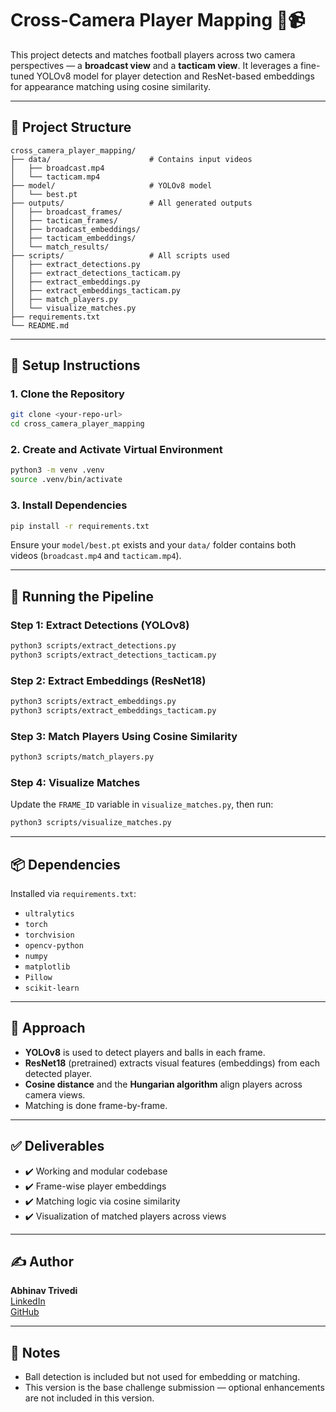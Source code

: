# Cross-Camera Player Mapping 🏃📹

This project detects and matches football players across two camera perspectives — a **broadcast view** and a **tacticam view**. It leverages a fine-tuned YOLOv8 model for player detection and ResNet-based embeddings for appearance matching using cosine similarity.

---

## 📁 Project Structure

```
cross_camera_player_mapping/
├── data/                      # Contains input videos
│   ├── broadcast.mp4
│   └── tacticam.mp4
├── model/                     # YOLOv8 model
│   └── best.pt
├── outputs/                   # All generated outputs
│   ├── broadcast_frames/
│   ├── tacticam_frames/
│   ├── broadcast_embeddings/
│   ├── tacticam_embeddings/
│   └── match_results/
├── scripts/                   # All scripts used
│   ├── extract_detections.py
│   ├── extract_detections_tacticam.py
│   ├── extract_embeddings.py
│   ├── extract_embeddings_tacticam.py
│   ├── match_players.py
│   └── visualize_matches.py
├── requirements.txt
└── README.md
```

---

## 🔧 Setup Instructions

### 1. Clone the Repository

```bash
git clone <your-repo-url>
cd cross_camera_player_mapping
```

### 2. Create and Activate Virtual Environment

```bash
python3 -m venv .venv
source .venv/bin/activate
```

### 3. Install Dependencies

```bash
pip install -r requirements.txt
```

Ensure your `model/best.pt` exists and your `data/` folder contains both videos (`broadcast.mp4` and `tacticam.mp4`).

---

## 🚀 Running the Pipeline

### Step 1: Extract Detections (YOLOv8)
```bash
python3 scripts/extract_detections.py
python3 scripts/extract_detections_tacticam.py
```

### Step 2: Extract Embeddings (ResNet18)
```bash
python3 scripts/extract_embeddings.py
python3 scripts/extract_embeddings_tacticam.py
```

### Step 3: Match Players Using Cosine Similarity
```bash
python3 scripts/match_players.py
```

### Step 4: Visualize Matches
Update the `FRAME_ID` variable in `visualize_matches.py`, then run:
```bash
python3 scripts/visualize_matches.py
```

---

## 📦 Dependencies

Installed via `requirements.txt`:
- `ultralytics`
- `torch`
- `torchvision`
- `opencv-python`
- `numpy`
- `matplotlib`
- `Pillow`
- `scikit-learn`

---

## 🧠 Approach

- **YOLOv8** is used to detect players and balls in each frame.
- **ResNet18** (pretrained) extracts visual features (embeddings) from each detected player.
- **Cosine distance** and the **Hungarian algorithm** align players across camera views.
- Matching is done frame-by-frame.

---

## ✅ Deliverables

- ✔️ Working and modular codebase
- ✔️ Frame-wise player embeddings
- ✔️ Matching logic via cosine similarity
- ✔️ Visualization of matched players across views

---

## ✍️ Author

**Abhinav Trivedi**  
[LinkedIn](https://www.linkedin.com/in/abhinav-trivedi)  
[GitHub](https://github.com/trivedi166)

---

## 📌 Notes

- Ball detection is included but not used for embedding or matching.
- This version is the base challenge submission — optional enhancements are not included in this version.